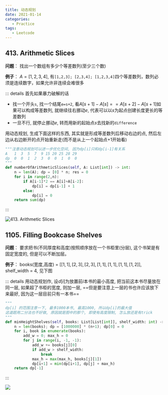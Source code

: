 ```yaml
---
title: 动态规划
date: 2021-01-14
categories:
   - Practice
tags:
   - Leetcode
---
```


## 413. Arithmetic Slices
__问题__： 找出一个数组有多少个等差数列(至少三个数)

__例子__： $A = [1, 2, 3, 4]$, 有`[1,2,3]; [2,3,4]; [1,2,3,4]`四个等差数列，数列必须是连续数字，如果允许非连续会难很多

::: details
首先如果暴力破解的话
- 找一个开头`s`, 找一个结尾`e=s+2`, 看$A[s+1]-A[s]==A[s+2]-A[s+1]$如果可以构成等差数列, 就继续往右挪动$e$, 代表可以以$s$为起点创建长度更长的等差数列
- 一旦不行, 就停止挪动$e$, 转而用新的起始点$s$去找新的`difference`

用动态规划, 生成下面这样的东西, 其实就是形成等差数列后移动右边的点, 然后左边从右边断开的点开始重新走(而不是从上一个起始点+1开始看)

```python     
"""注意动态规划可以进一步优化空间, 因为dp[i]只和dp[i-1]有关系
A   1  3  5  7  9 15 20 25 28 29
dp  0  0  1  2  3  0  0  1  0  0
"""                       
def numberOfArithmeticSlices(self, A: List[int]) -> int:
    n = len(A); dp = [0] * n; res = 0
    for i in range(2,n):
        if A[i-1]*2 == A[i]+A[i-2]:
            dp[i] = dp[i-1] + 1
        else:
            dp[i] = 0
    return sum(dp)
```
:::

![413. Arithmetic Slices](~@assets/lc-413.png#center)

## 1105. Filling Bookcase Shelves

__问题__： 要求把书(不同厚度和高度)按照顺序放在一个书柜里(分层), 这个书架是有固定宽度的, 但是可以不断加层。

__例子__： books(宽度,高度) = $[[1,1],[2,3],[2,3],[1,1],[1,1],[1,1],[1,2]]$, shelf_width = $4$, 见下图

::: details
用动态规划作, 设$d[i]$为放置前$i$本书的最小高度, 把当前这本书尽量放在同一层, 如果超了书柜的宽度, 则加一层, ==但是要注意上一层的书也许应该放下来最好, 因为这一层目前只有一本书==

```python
"""
dp[i] 的范围注意一下, 最多1000本书, 最高1000, 所以dp[i]的最大值
这道题用二分法也不好做, 原因就是图中的那个, 即使有高度限制, 怎么放还是有trick
"""
def minHeightShelves(self, books: List[List[int]], shelf_width: int) -> int:
    n = len(books); dp = [1000000] * (n+1); dp[0] = 0
    for i, book in enumerate(books):
        add_w = 0; max_h = 0
        for j in range(i, -1, -1):
            add_w += books[j][0]
            if add_w > shelf_width:
                break
            max_h = max(max_h, books[j][1])                
            dp[i+1] = min(dp[i+1], dp[j] + max_h)
    return dp[-1]
```
:::

![](~@assets/lc-1105.png#center)